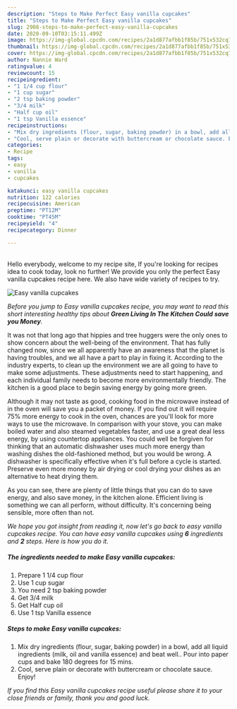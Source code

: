 ```yaml
---
description: "Steps to Make Perfect Easy vanilla cupcakes"
title: "Steps to Make Perfect Easy vanilla cupcakes"
slug: 2908-steps-to-make-perfect-easy-vanilla-cupcakes
date: 2020-09-10T03:15:11.499Z
image: https://img-global.cpcdn.com/recipes/2a1d877afbb1f85b/751x532cq70/easy-vanilla-cupcakes-recipe-main-photo.jpg
thumbnail: https://img-global.cpcdn.com/recipes/2a1d877afbb1f85b/751x532cq70/easy-vanilla-cupcakes-recipe-main-photo.jpg
cover: https://img-global.cpcdn.com/recipes/2a1d877afbb1f85b/751x532cq70/easy-vanilla-cupcakes-recipe-main-photo.jpg
author: Nannie Ward
ratingvalue: 4
reviewcount: 15
recipeingredient:
- "1 1/4 cup flour"
- "1 cup sugar"
- "2 tsp baking powder"
- "3/4 milk"
- "Half cup oil"
- "1 tsp Vanilla essence"
recipeinstructions:
- "Mix dry ingredients (flour, sugar, baking powder) in a bowl, add all liquid ingredients (milk, oil and vanilla essence) and beat well.. Pour into paper cups and bake 180 degrees for 15 mins."
- "Cool, serve plain or decorate with buttercream or chocolate sauce. Enjoy!"
categories:
- Recipe
tags:
- easy
- vanilla
- cupcakes

katakunci: easy vanilla cupcakes 
nutrition: 122 calories
recipecuisine: American
preptime: "PT12M"
cooktime: "PT45M"
recipeyield: "4"
recipecategory: Dinner

---
```

<br>
Hello everybody, welcome to my recipe site, If you're looking for recipes idea to cook today, look no further! We provide you only the perfect Easy vanilla cupcakes recipe here. We also have wide variety of recipes to try.
<br>


![Easy vanilla cupcakes](https://img-global.cpcdn.com/recipes/2a1d877afbb1f85b/751x532cq70/easy-vanilla-cupcakes-recipe-main-photo.jpg)

<i>Before you jump to Easy vanilla cupcakes recipe, you may want to read this short interesting healthy tips about 
<strong>Green Living In The Kitchen Could save you Money</strong>.</i>
</br>

It was not that long ago that hippies and tree huggers were the only ones to show concern about the well-being of the environment. That has fully changed now, since we all apparently have an awareness that the planet is having troubles, and we all have a part to play in fixing it. According to the industry experts, to clean up the environment we are all going to have to make some adjustments. These adjustments need to start happening, and each individual family needs to become more environmentally friendly. The kitchen is a good place to begin saving energy by going more green.

Although it may not taste as good, cooking food in the microwave instead of in the oven will save you a packet of money. If you find out it will require 75% more energy to cook in the oven, chances are you'll look for more ways to use the microwave. In comparison with your stove, you can make boiled water and also steamed vegetables faster, and use a great deal less energy, by using countertop appliances. You could well be forgiven for thinking that an automatic dishwasher uses much more energy than washing dishes the old-fashioned method, but you would be wrong. A dishwasher is specifically effective when it's full before a cycle is started. Preserve even more money by air drying or cool drying your dishes as an alternative to heat drying them.

As you can see, there are plenty of little things that you can do to save energy, and also save money, in the kitchen alone. Efficient living is something we can all perform, without difficulty. It's concerning being sensible, more often than not.


<i>We hope you got insight from reading it, now let's go back to easy vanilla cupcakes recipe. You can have easy vanilla cupcakes using <strong>6</strong> ingredients and <strong>2</strong> steps. Here is how you do it.
</i>

##### The ingredients needed to make Easy vanilla cupcakes:

1. Prepare 1 1/4 cup flour
1. Use 1 cup sugar
1. You need 2 tsp baking powder
1. Get 3/4 milk
1. Get Half cup oil
1. Use 1 tsp Vanilla essence


##### Steps to make Easy vanilla cupcakes:

1. Mix dry ingredients (flour, sugar, baking powder) in a bowl, add all liquid ingredients (milk, oil and vanilla essence) and beat well.. Pour into paper cups and bake 180 degrees for 15 mins.
1. Cool, serve plain or decorate with buttercream or chocolate sauce. Enjoy!


<i>If you find this Easy vanilla cupcakes recipe useful please share it to your close friends or family, thank you and good luck.</i>
